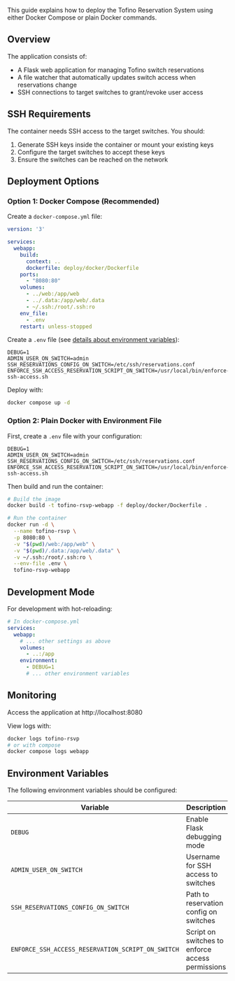 This guide explains how to deploy the Tofino Reservation System using either Docker Compose or plain Docker commands.

## Overview

The application consists of:
- A Flask web application for managing Tofino switch reservations
- A file watcher that automatically updates switch access when reservations change
- SSH connections to target switches to grant/revoke user access

## SSH Requirements

The container needs SSH access to the target switches. You should:

1. Generate SSH keys inside the container or mount your existing keys
2. Configure the target switches to accept these keys
3. Ensure the switches can be reached on the network

## Deployment Options

### Option 1: Docker Compose (Recommended)

Create a `docker-compose.yml` file:

```yaml
version: '3'

services:
  webapp:
    build:
      context: ..
      dockerfile: deploy/docker/Dockerfile
    ports:
      - "8080:80"
    volumes:
      - ../web:/app/web
      - ../.data:/app/web/.data
      - ~/.ssh:/root/.ssh:ro
    env_file:
      - .env
    restart: unless-stopped
```

Create a `.env` file (see [details about environment variables](#environment-variables)):

```
DEBUG=1
ADMIN_USER_ON_SWITCH=admin
SSH_RESERVATIONS_CONFIG_ON_SWITCH=/etc/ssh/reservations.conf
ENFORCE_SSH_ACCESS_RESERVATION_SCRIPT_ON_SWITCH=/usr/local/bin/enforce-ssh-access.sh
```

Deploy with:

```bash
docker compose up -d
```

### Option 2: Plain Docker with Environment File

First, create a `.env` file with your configuration:

```
DEBUG=1
ADMIN_USER_ON_SWITCH=admin
SSH_RESERVATIONS_CONFIG_ON_SWITCH=/etc/ssh/reservations.conf
ENFORCE_SSH_ACCESS_RESERVATION_SCRIPT_ON_SWITCH=/usr/local/bin/enforce-ssh-access.sh
```

Then build and run the container:

```bash
# Build the image
docker build -t tofino-rsvp-webapp -f deploy/docker/Dockerfile .

# Run the container
docker run -d \
  --name tofino-rsvp \
  -p 8080:80 \
  -v "$(pwd)/web:/app/web" \
  -v "$(pwd)/.data:/app/web/.data" \
  -v ~/.ssh:/root/.ssh:ro \
  --env-file .env \
  tofino-rsvp-webapp
```

## Development Mode

For development with hot-reloading:

```yaml
# In docker-compose.yml
services:
  webapp:
    # ... other settings as above
    volumes:
      - ..:/app
    environment:
      - DEBUG=1
      # ... other environment variables
```

## Monitoring

Access the application at http://localhost:8080

View logs with:
```bash
docker logs tofino-rsvp
# or with compose
docker compose logs webapp
```

## Environment Variables

The following environment variables should be configured:

| Variable | Description | Default |
|----------|-------------|---------|
| `DEBUG` | Enable Flask debugging mode | not set |
| `ADMIN_USER_ON_SWITCH` | Username for SSH access to switches | `admin` |
| `SSH_RESERVATIONS_CONFIG_ON_SWITCH` | Path to reservation config on switches | `/etc/ssh/reservations.conf` |
| `ENFORCE_SSH_ACCESS_RESERVATION_SCRIPT_ON_SWITCH` | Script on switches to enforce access permissions | *no default* |
